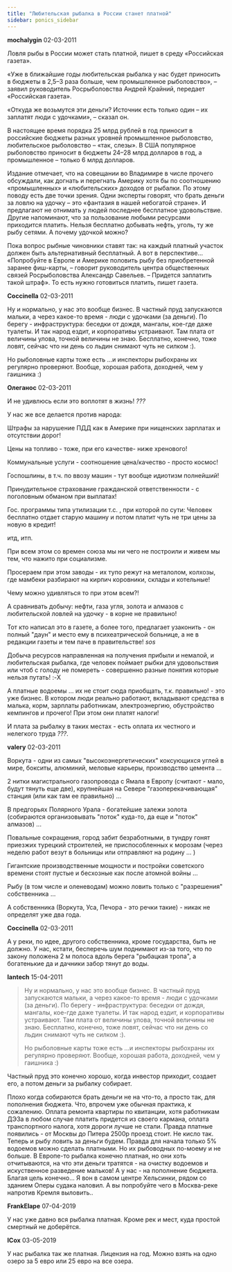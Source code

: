 ```yaml
---
title: "Любительская рыбалка в России станет платной"
sidebar: ponics_sidebar
---
```


**mochalygin** 02-03-2011

Ловля рыбы в России может стать платной, пишет в среду «Российская газета».

«Уже в ближайшие годы любительская рыбалка у нас будет приносить в бюджеты в 2,5–3 раза больше, чем промышленное рыболовство», – заявил руководитель Росрыболовства Андрей Крайний, передает «Российская газета».

«Откуда же возьмутся эти деньги? Источник есть только один – их заплатят люди с удочками», – сказал он.

В настоящее время порядка 25 млрд рублей в год приносит в российские бюджеты разных уровней промышленное рыболовство, любительское рыболовство – «так, слезы». В США популярное рыболовство приносит в бюджеты 24–28 млрд долларов в год, а промышленное – только 6 млрд долларов.

Издание отмечает, что на совещании во Владимире в числе прочего обсуждали, как догнать и перегнать Америку хотя бы по соотношению «промышленных» и «любительских» доходов от рыбалки. По этому поводу есть две точки зрения. Одни эксперты говорят, что брать деньги за ловлю на удочку – это «фантазия в нашей небогатой стране». И предлагают не отнимать у людей последнее бесплатное удовольствие. Другие напоминают, что за пользование любыми ресурсами приходится платить. Нельзя бесплатно добывать нефть, уголь, ту же рыбу сетями. А почему удочкой можно?

Пока вопрос рыбные чиновники ставят так: на каждый платный участок должен быть альтернативный бесплатный. А вот в перспективе... «Попробуйте в Европе и Америке половить рыбу без приобретенной заранее фиш-карты, – говорит руководитель центра общественных связей Росрыболовства Александр Савельев. – Придется заплатить такой штраф». То есть нужно готовиться платить, пишет газета.


**Coccinella** 02-03-2011

Ну и нормально, у нас это вообще бизнес. В частный пруд запускаются мальки, а через какое-то время - люди с удочками (за деньги). По берегу - инфраструктура: беседки от дождя, мангалы, кое-где даже туалеты. И так народ ездит, и корпоративы устраивают. Там плата от величины улова, точной величины не знаю. Бесплатно, конечно, тоже ловят, сейчас что ни день со льдин снимают чуть не силком :).

Но рыболовные карты тоже есть ...и инспекторы рыбохраны их регулярно проверяют. Вообще, хорошая работа, доходней, чем у гаишника :)


**Олеганос** 02-03-2011

И не удивлюсь если это воплотят в жизнь! *???*

У нас же все делается против народа: 

Штрафы за нарушение ПДД как в Америке при нищенских зарплатах и отсутствии дорог!

Цены на топливо - тоже, при его качестве- ниже хренового!

Коммунальные услуги - соотношение цена/качество - просто космос!

Госпошлины, в т.ч. по ввозу машин - тут вообще идиотизм полнейший!

Принудительное страхование гражданской ответственности - с поголовным обманом при выплатах!

Гос. программы типа утилизации т.с. , при которой по сути: Человек бесплатно отдает старую машину и потом платит чуть не три цены за новую в кредит!

итд, итп.

При всем этом со времен союза мы ни чего не построили и живем мы тем, что нажито при социализме. 

Просераем при этом заводы - их тупо режут на металолом, колхозы, где мамбеки разбирают на кирпич коровники, склады и котельные!

Чему можно удивляться то при этом всем?! 

А сравнивать добычу: нефти, газа угля, золота и алмазов с любительской ловлей на удочку - в корне не правильно!

Тот кто написал это в газете, а более того, предлагает узаконить - он полный "даун" и место ему в психеатрической больнице, а не в редакции газеты и тем паче в правительстве! *sos*

Добыча ресурсов направленная на получения прибыли и немалой, и любительская рыбалка, где человек поймает рыбки для удовольствия или чтоб с голоду не помереть - совершенно разные понятия которые нельзя путать! :-X

А платные водоемы ... их не стоит сюда приобщать, т.к. правильно! - это уже бизнес. В котором люди реально работают, вкладывают средства в малька, корм, зарплаты работникам, электроэнергию, обустройство кемпингов и прочего! При этом они платят налоги! 

И плата за рыбалку в таких местах - есть оплата их честного и нелегкого труда *???*.


**valery** 02-03-2011

Воркута - одни из самых "высокоэнергетических" коксующихся углей в мире, бокситы, алюминий, меловые карьеры, производство цемента ...

2 нитки магистрального газопровода с Ямала в Европу (считают - мало, будут тянуть еще две), крупнейшая на Севере "газоперекачивающая" станция (или как там ее правильно) ...

В предгорьях Полярного Урала - богатейшие залежи золота (собираются организовывать "поток" куда-то, да еще и "поток" алмазов) ...

Повальные сокращения, город забит безработными, в тундру гонят приезжих турецкий строителей, не приспособленных к морозам (через неделю работ везут в больницы или отправляют на родину ... )

Гигантские производственные мощности и постройки советского времени стоят пустые и бесхозные как после атомной войны ...

Рыбу (в том числе и оленеводам) можно ловить только с "разрешения" собственника ...

А собственника (Воркута, Уса, Печора - это речки такие) - никак не определят уже два года.


**Coccinella** 02-03-2011

А у реки, по идее, другого собственника, кроме государства, быть не должно. У нас, кстати, бесперечь шум поднимают из-за того, что по закону положена 2 м полоса вдоль берега "рыбацкая тропа", а богатенькие да и дачники забор тянут до воды.


**lantech** 15-04-2011

> Ну и нормально, у нас это вообще бизнес. В частный пруд запускаются мальки, а через какое-то время - люди с удочками (за деньги). По берегу - инфраструктура: беседки от дождя, мангалы, кое-где даже туалеты. И так народ ездит, и корпоративы устраивают. Там плата от величины улова, точной величины не знаю. Бесплатно, конечно, тоже ловят, сейчас что ни день со льдин снимают чуть не силком :).
> 
> Но рыболовные карты тоже есть ...и инспекторы рыбохраны их регулярно проверяют. Вообще, хорошая работа, доходней, чем у гаишника :)

Частный пруд это конечно хорошо, когда инвестор приходит, создает его, а потом деньги за рыбалку собирает.

Плохо когда собираются брать деньги не на что-то, а просто так, для пополнения бюджета. Что, впрочем уже обычная практика, к сожалению. Оплата ремонта квартиры по квитанции, хотя работникам ДЭЗа в любом случае платить придется из своего кармана, оплата транспортного налога, хотя дороги лучше не стали. Правда платные появились - от Москвы до Питера 2500р проезд стоит. Не кисло так. Теперь и рыбу ловить за деньги будем. Правда для начала только 5% водоемов можно сделать платными. Но их рыбоводных по-моему и не больше. В Европе-то рыбалка конечно платная, но они хоть отчитываются, на что эти деньги тратятся - на очистку водоемов и искуственное разведение мальков! А у нас - на пополнение бюджета. Благая цель конечно... Я вон в самом центре Хельсинки, рядом со зданием Оперы судака наловил. А вы попробуйте чего в Москва-реке напротив Кремля выловить..


**FrankElape** 07-04-2019

У нас уже давно вся рыбалка платная. Кроме рек и мест, куда простой смертный не доберётся.


**lCox** 03-05-2019

У нас рыбалка так же платная. Лицензия на год. Можно взять на одно озеро за 5 евро или 25 евро на все озера.


